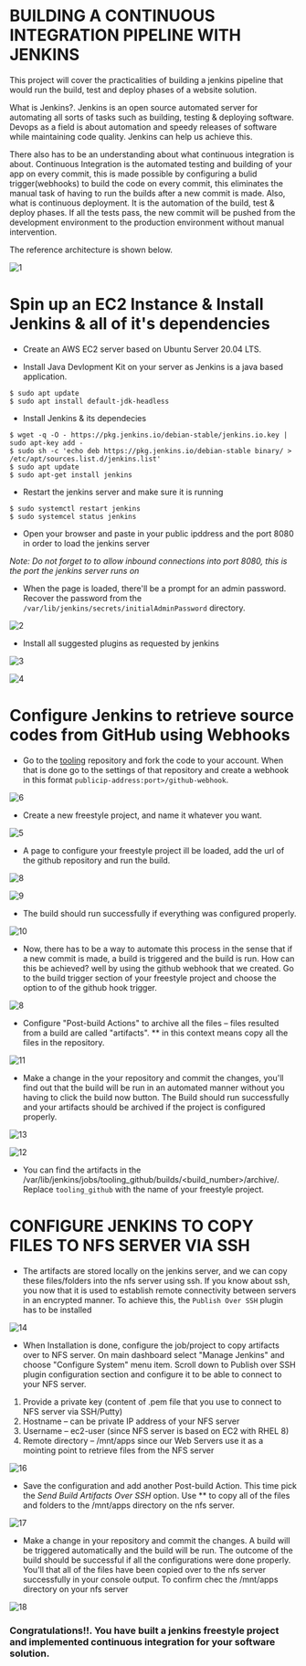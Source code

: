 # **BUILDING A CONTINUOUS INTEGRATION PIPELINE WITH JENKINS**

This project will cover the practicalities of building a jenkins pipeline that would run the build, test and deploy phases of a website solution.

What is Jenkins?. Jenkins is an open source automated server for automating all sorts of tasks such as building, testing & deploying software. Devops as a field is about automation and speedy releases of software while maintaining code quality. Jenkins can help us achieve this.  

There also has to be an understanding about what continuous integration is about. Continuous Integration is the automated testing and building of your app on every commit, this is made possible by configuring a bulid trigger(webhooks) to build the code on every commit, this eliminates the manual task of having to run the builds after a new commit is made. Also, what is continuous deployment. It is the automation of the build, test & deploy phases. If all the tests pass, the new commit will be pushed from the development environment to the production environment without manual intervention.

The reference architecture is shown below.

![1](https://user-images.githubusercontent.com/47898882/128691239-b8c28e84-9497-4776-8023-d9006553db7b.JPG)

# **Spin up an EC2 Instance & Install Jenkins & all of it's dependencies**

- Create an AWS EC2 server based on Ubuntu Server 20.04 LTS.

- Install Java Devlopment Kit on your server as Jenkins is a java based application.

```
$ sudo apt update
$ sudo apt install default-jdk-headless
```
- Install Jenkins & its dependecies

```
$ wget -q -O - https://pkg.jenkins.io/debian-stable/jenkins.io.key | sudo apt-key add -
$ sudo sh -c 'echo deb https://pkg.jenkins.io/debian-stable binary/ > /etc/apt/sources.list.d/jenkins.list'
$ sudo apt update
$ sudo apt-get install jenkins
```
- Restart the jenkins server and make sure it is running

```
$ sudo systemctl restart jenkins
$ sudo systemcel status jenkins
```

- Open your browser and paste in your public ipddress and the port 8080 in order to load the jenkins server

*Note: Do not forget to to allow inbound connections into port 8080, this is the port the jenkins server runs on*

- When the page is loaded, there'll be a prompt for an admin password. Recover the password from the `/var/lib/jenkins/secrets/initialAdminPassword` directory.

![2](https://user-images.githubusercontent.com/47898882/128691242-46888a48-a6e4-46b6-aa55-c1db5cf8b9b1.JPG)

- Install all suggested plugins as requested by jenkins

![3](https://user-images.githubusercontent.com/47898882/128691323-62424846-d9c0-4558-a317-7585a81a694b.JPG)

![4](https://user-images.githubusercontent.com/47898882/128691231-128df385-66a7-4711-96d1-d766aae3e49d.JPG)


# **Configure Jenkins to retrieve source codes from GitHub using Webhooks**

- Go to the [tooling](https://github.com/darey-io/tooling) repository and fork the code to your account. When that is done go to the settings of that repository and create a webhook in this format `publicip-address:port>/github-webhook`.

![6](https://user-images.githubusercontent.com/47898882/128693317-390ecfda-7715-4860-904c-54180a2692fb.JPG)

- Create a new freestyle project, and name it whatever you want.

![5](https://user-images.githubusercontent.com/47898882/128691234-c45dea85-13a0-4943-8996-e4c2eb85f0d8.JPG)

- A page to configure your freestyle project ill be loaded, add the url of the github repository and run the build.

![8](https://user-images.githubusercontent.com/47898882/128694095-78b62380-34d4-40bf-95da-e663d021d7f4.JPG)

![9](https://user-images.githubusercontent.com/47898882/128694100-90fa8830-214e-4be4-88a0-9fe832893dc8.JPG)

- The build should run successfully if everything was configured properly.

![10](https://user-images.githubusercontent.com/47898882/128694452-17768bfd-5013-45ab-be02-af72ebdce7b2.JPG)

- Now, there has to be a way to automate this process in the sense that if a new commit is made, a build is triggered and the build is run. How can this be achieved? well by using the github webhook that we created. Go to the build trigger section of your freestyle project and choose the option to of the github hook trigger.

![8](https://user-images.githubusercontent.com/47898882/128694759-340337a5-7ba5-4bd6-813a-3e311ad866cc.JPG)

- Configure "Post-build Actions" to archive all the files – files resulted from a build are called "artifacts". ** in this context means copy all the files in the repository.

![11](https://user-images.githubusercontent.com/47898882/128695451-99b93d4f-49f7-410b-a2c9-6b2c031fb684.JPG)

- Make a change in the your repository and commit the changes, you'll find out that the build will be run in an automated manner without you having to click the build now button. The Build should run successfully and your artifacts should be archived if the project is configured properly.

![13](https://user-images.githubusercontent.com/47898882/128695829-c10fa2d3-9a52-47ee-970d-9ab4c525204c.JPG)


![12](https://user-images.githubusercontent.com/47898882/128695573-38a1f9b8-fc35-44de-8165-881f16ca5282.JPG)

- You can find the artifacts in the /var/lib/jenkins/jobs/tooling_github/builds/<build_number>/archive/. Replace `tooling_github` with the name of your freestyle project.

# **CONFIGURE JENKINS TO COPY FILES TO NFS SERVER VIA SSH**

- The artifacts are stored locally on the jenkins server, and we can copy these files/folders into the nfs server using ssh. If you know about ssh, you now that it is used to establish remote connectivity between servers in an encrypted manner. To achieve this, the `Publish Over SSH`
plugin has to be installed

![14](https://user-images.githubusercontent.com/47898882/128696788-8c43d8d5-5c2c-48a7-a934-be4007c9047c.JPG)

- When Installation is done, configure the job/project to copy artifacts over to NFS server. On main dashboard select "Manage Jenkins" and choose "Configure System" menu item. Scroll down to Publish over SSH plugin configuration section and configure it to be able to connect to your NFS server. 

1. Provide a private key (content of .pem file that you use to connect to NFS server via SSH/Putty)
2. Hostname – can be private IP address of your NFS server
3. Username – ec2-user (since NFS server is based on EC2 with RHEL 8)
4. Remote directory – /mnt/apps since our Web Servers use it as a mointing point to retrieve files from the NFS server

![16](https://user-images.githubusercontent.com/47898882/128697537-62fc0574-4947-44a4-aeef-8bcddfb12414.JPG)

- Save the configuration and add another Post-build Action. This time pick the *Send Build Artifacts Over SSH* option. Use ** to copy all of the files and folders to the /mnt/apps directory on the nfs server.

![17](https://user-images.githubusercontent.com/47898882/128697962-508dce18-e33c-4676-b11d-99852b49821b.JPG)

- Make a change in your repository and commit the changes. A build will be triggered automatically and the build will be run. The outcome of the build should be successful if all the configurations were done properly. You'll that all of the files have been copied over to the nfs server successfully in your console output. To confirm chec the /mnt/apps directory on your nfs server

![18](https://user-images.githubusercontent.com/47898882/128698333-5b02bb51-a4f5-4c06-85fa-d95edeb4a085.JPG)

### Congratulations!!. You have built a jenkins freestyle project and implemented continuous integration for your software solution.





